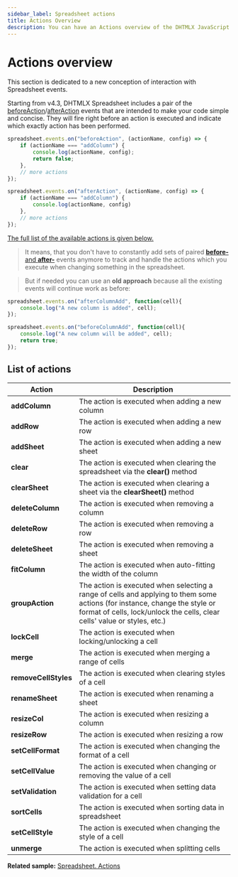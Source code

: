 ```yaml
---
sidebar_label: Spreadsheet actions
title: Actions Overview
description: You can have an Actions overview of the DHTMLX JavaScript Spreadsheet library in the documentation. Browse developer guides and API reference, try out code examples and live demos, and download a free 30-day evaluation version of DHTMLX Spreadsheet.
---
```


# Actions overview

This section is dedicated to a new conception of interaction with Spreadsheet events.

Starting from v4.3, DHTMLX Spreadsheet includes a pair of the [beforeAction](api/spreadsheet_beforeaction_event.md)/[afterAction](api/spreadsheet_afteraction_event.md) events that are intended to make your code simple and concise. They will fire right before an action is executed and indicate which exactly action has been performed.

~~~js
spreadsheet.events.on("beforeAction", (actionName, config) => {
    if (actionName === "addColumn") {
        console.log(actionName, config);
        return false;
    },
    // more actions
});

spreadsheet.events.on("afterAction", (actionName, config) => {
    if (actionName === "addColumn") {
        console.log(actionName, config)
    },
    // more actions
});
~~~

[The full list of the available actions is given below.](#list-of-actions)

>It means, that you don't have to constantly add sets of paired [**before-** and **after-**](api/overview/events_overview.md) events anymore to track and handle the actions which you execute when changing something in the spreadsheet. 

>But if needed you can use an **old approach** because all the existing events will continue work as before:
~~~js
spreadsheet.events.on("afterColumnAdd", function(cell){
    console.log("A new column is added", cell);
});
~~~
~~~js
spreadsheet.events.on("beforeColumnAdd", function(cell){
    console.log("A new column will be added", cell);
    return true;
});
~~~




## List of actions

| Action               | Description                                                                                                                                                                                           |
| -------------------- | ----------------------------------------------------------------------------------------------------------------------------------------------------------------------------------------------------- |
| **addColumn**        | The action is executed when adding a new column                                                                                                                                                      |
| **addRow**           | The action is executed when adding a new row                                                                                                                                                         |
| **addSheet**         | The action is executed when adding a new sheet                                                                                                                                                       |
| **clear**            | The action is executed when clearing the spreadsheet via the <b>clear()</b> method                                                                                                                   |
| **clearSheet**       | The action is executed when clearing a sheet via the <b>clearSheet()</b> method                                                                                                                      |
| **deleteColumn**     | The action is executed when removing a column                                                                                                                                                       |
| **deleteRow**        | The action is executed when removing a row                                                                                                                                                          |
| **deleteSheet**      | The action is executed when removing a sheet                                                                                                                                                        |
| **fitColumn**      | The action is executed when auto-fitting the width of the column                                                                                                                                                         |
| **groupAction**      | The action is executed when selecting a range of cells and applying to them some actions (for instance, change the style or format of cells, lock/unlock the cells, clear cells' value or styles, etc.) |
| **lockCell**         | The action is executed when locking/unlocking a cell                                                                                                                                                    |
| **merge**            | The action is executed when merging a range of cells                                                                                                                                                |
| **removeCellStyles** | The action is executed when clearing styles of a cell                                                                                                                                                |
| **renameSheet**      | The action is executed when renaming a sheet                                                                                                                                                        |
| **resizeCol**        | The action is executed when resizing a column                                                                                                                                                       |
| **resizeRow**        | The action is executed when resizing a row                                                                                                                                                          |
| **setCellFormat**    | The action is executed when changing the format of a cell                                                                                                                                           |
| **setCellValue**     | The action is executed when changing or removing the value of a cell                                                                                                                                  |
| **setValidation**    | The action is executed when setting data validation for a cell                                                                                                                                        |
| **sortCells**        | The action is executed when sorting data in spreadsheet                                                                                                                                              |
| **setCellStyle**     | The action is executed when changing the style of a cell                                                                                                                                            |
| **unmerge**          | The action is executed when splitting cells                                                                                                                                                         |

**Related sample:** [Spreadsheet. Actions](https://snippet.dhtmlx.com/efcuxlkt)